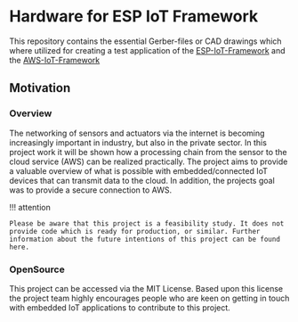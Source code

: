 # Hardware for ESP IoT Framework

This repository contains the essential Gerber-files or CAD drawings which where utilized for creating a test application of the [ESP-IoT-Framework](https://github.com/ECE-IoT/esp-iot-framework) and the [AWS-IoT-Framework](https://github.com/ECE-IoT/aws-iot-framework)

## Motivation

### Overview

The networking of sensors and actuators via the internet is becoming increasingly important in industry, but also in the private sector. In this project work it will be shown how a processing chain from the sensor to the cloud service (AWS) can be realized practically. The project aims to provide a valuable overview of what is possible with embedded/connected IoT devices that can transmit data to the cloud. In addition, the projects goal was to provide a secure connection to AWS.

!!! attention

    Please be aware that this project is a feasibility study. It does not provide code which is ready for production, or similar. Further information about the future intentions of this project can be found here.

### OpenSource

This project can be accessed via the MIT License. Based upon this license the project team highly encourages people who are keen on getting in touch with embedded IoT applications to contribute to this project.
